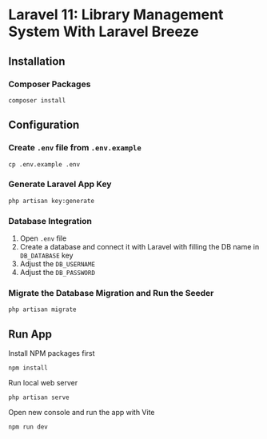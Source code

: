 # Laravel 11: Library Management System With Laravel Breeze
<!-- This is an implementation of Laravel CRUD tutorial. A blog about this can be found here: [Laravel 11: CRUD and File Upload Tutorial With Laravel Breeze | Fajarwz](https://fajarwz.com/blog/laravel-11-crud-and-file-upload-tutorial-with-laravel-breeze/). -->

## Installation

### Composer Packages 
```
composer install
```

## Configuration

### Create `.env` file from `.env.example`
```
cp .env.example .env
```

### Generate Laravel App Key
```
php artisan key:generate
```

### Database Integration
1. Open `.env` file
2. Create a database and connect it with Laravel with filling the DB name in `DB_DATABASE` key
3. Adjust the `DB_USERNAME`
4. Adjust the `DB_PASSWORD`

### Migrate the Database Migration and Run the Seeder
```
php artisan migrate
```

## Run App
Install NPM packages first
```
npm install
```

Run local web server
```
php artisan serve
```

Open new console and run the app with Vite
```
npm run dev
```
